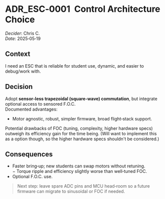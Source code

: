 # ADR_ESC‑0001  Control Architecture Choice

*Decider*: Chris C.  
*Date*: 2025‑05‑19  

## Context
I need an ESC that is reliable for student use, dynamic, and easier to debug/work with.

## Decision
Adopt **sensor‑less trapezoidal (square‑wave) commutation**, but integrate optional access to sensored F.O.C.  
Documented advantages:
- Motor agnostic, robust, simpler firmware, broad flight‑stack support.  

Potential drawbacks of FOC (tuning, complexity, higher hardware specs) outweigh its efficiency gain for the time being. (Will want to implement this as a option though, so the higher hardware specs shouldn't be considered.)

## Consequences
+ Faster bring‑up; new students can swap motors without retuning.  
− Torque ripple and efficiency slightly worse than well‑tuned FOC.  
+ Optional F.O.C. use.  

> Next step: leave spare ADC pins and MCU head‑room so a future firmware can migrate to sinusoidal or FOC if needed.